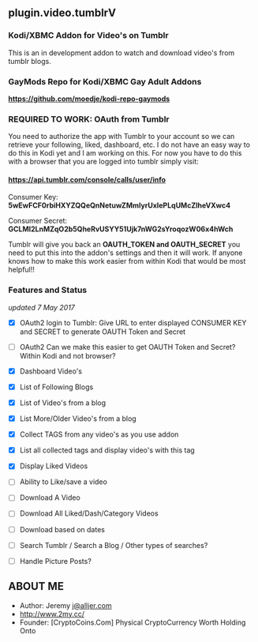 ## plugin.video.tumblrV
### Kodi/XBMC Addon for Video's on Tumblr
This is an in development addon to watch and download video's from tumblr blogs.

### GayMods Repo for Kodi/XBMC Gay Adult Addons
**https://github.com/moedje/kodi-repo-gaymods**

### REQUIRED TO WORK: OAuth from Tumblr
You need to authorize the app with Tumblr to your account so we can retrieve your following, liked, dashboard, etc. I do not have an easy way to do this in Kodi yet and I am working on this. For now you have to do this with a browser that you are logged into tumblr simply visit:

#### https://api.tumblr.com/console/calls/user/info
Consumer Key: **5wEwFCF0rbiHXYZQQeQnNetuwZMmIyrUxIePLqUMcZlheVXwc4**

Consumer Secret: **GCLMI2LnMZqO2b5QheRvUSYY51Ujk7nWG2sYroqozW06x4hWch**

Tumblr will give you back an **OAUTH_TOKEN and OAUTH_SECRET** you need to put this into the addon's settings and then it will work. If anyone knows how to make this work easier from within Kodi that would be most helpful!!
### Features and Status 
*updated 7 May 2017*

-[x] OAuth2 login to Tumblr: Give URL to enter displayed CONSUMER KEY and SECRET to generate OAUTH Token and Secret
-[ ] OAuth2 Can we make this easier to get OAUTH Token and Secret? Within Kodi and not browser?
-[x] Dashboard Video's
-[x] List of Following Blogs
-[x] List of Video's from a blog
-[x] List More/Older Video's from a blog
-[x] Collect TAGS from any video's as you use addon
-[x] List all collected tags and display video's with this tag
-[x] Display Liked Videos
-[ ] Ability to Like/save a video
-[ ] Download A Video
-[ ] Download All Liked/Dash/Category Videos
-[ ] Download based on dates
-[ ] Search Tumblr / Search a Blog / Other types of searches?
-[ ] Handle Picture Posts?


## ABOUT ME
- Author: Jeremy j@alljer.com
- http://www.2my.cc/ 
- Founder: [CryptoCoins.Com] Physical CryptoCurrency Worth Holding Onto